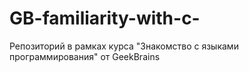 # GB-familiarity-with-c-
Репозиторий в рамках курса "Знакомство с языками программирования" от GeekBrains
